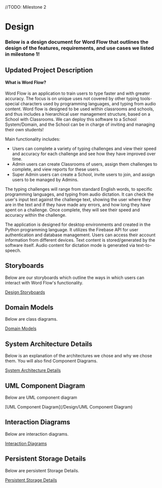 //TODO: Milestone 2

# Design

### Below is a design document for Word Flow that outlines the design of the features, requirements, and use cases we listed in milestone 1!

## Updated Project Description

#### What is Word Flow?

Word Flow is an application to train users to type faster and with greater accuracy. The focus is on unique uses not covered by other typing tools- special characters used by programming languages, and typing from audio content. Word flow is designed to be used within classrooms and schools, and thus includes a hierarchical user management structure, based on a School with Classrooms. We can deploy this software to a School System/Domain, and the School can be in charge of inviting and managing their own students!

Main functionality includes:

* Users can complete a variety of typing challenges and view their speed and accuracy for each challenge and see how they have improved over time.
* Admin users can create Classrooms of users, assign them challenges to complete, and view reports for these users.
* Super Admin users can create a School, invite users to join, and assign users to be managed by Admins.

The typing challenges will range from standard English words, to specific programming languages, and typing from audio dictation. It can check the user's input text against the challenge text, showing the user where they are in the text and if they have made any errors, and how long they have spent on a challenge. Once complete, they will see their speed and accuracy within the challenge.

The application is designed for desktop environments and created in the Python programming language. It utilizes the Firebase API for user authentication and database management. Users can access their account information from different devices. Text content is stored/generated by the software itself. Audio content for dictation mode is generated via text-to-speech.

## Storyboards

Below are our storyboards which outline the ways in which users can interact with Word Flow's functionality.

[Design Storyboards](/Design/Design-Storyboards)

## Domain Models

Below are class diagrams.

[Domain Models](/Design/Domain-Models)

## System Architecture Details

Below is an explanation of the architectures we chose and why we chose them. You will also find Component Diagrams.

[System Architecture Details](/Design/System-Architecture-Details)

## UML Component Diagram

Below are UML component diagram

[UML Component Diagram](/Design/UML Component Diagram)

## Interaction Diagrams

Below are interaction diagrams.

[Interaction Diagrams](/Design/Interaction-Diagrams)

## Persistent Storage Details

Below are persistent Storage Details.

[Persistent Storage Details](/Design/Persistent-Storage-Details)